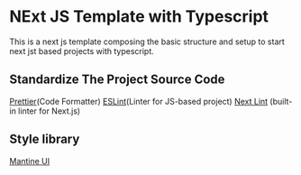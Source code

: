 # NExt JS Template with Typescript

This is a next js template composing the basic structure and setup to start next jst based projects with typescript.

## Standardize The Project Source Code

[Prettier](https://prettier.io/)(Code Formatter)
[ESLint](https://eslint.org/)(Linter for JS-based project)
[Next Lint](https://nextjs.org/docs/basic-features/eslint) (built-in linter for Next.js)

## Style library

[Mantine UI](https://mantine.dev/)
